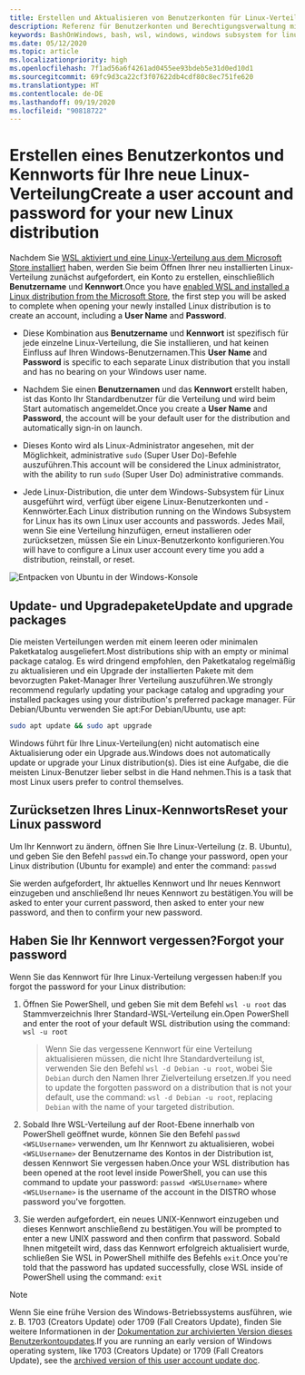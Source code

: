 ```yaml
---
title: Erstellen und Aktualisieren von Benutzerkonten für Linux-Verteilungen
description: Referenz für Benutzerkonten und Berechtigungsverwaltung mit dem Windows-Subsystem für Linux.
keywords: BashOnWindows, bash, wsl, windows, windows subsystem for linux, windowssubsystem, ubuntu, user accounts
ms.date: 05/12/2020
ms.topic: article
ms.localizationpriority: high
ms.openlocfilehash: 7f1ad56a6f4261ad0455ee93bdeb5e31d0ed10d1
ms.sourcegitcommit: 69fc9d3ca22cf3f07622db4cdf80c8ec751fe620
ms.translationtype: HT
ms.contentlocale: de-DE
ms.lasthandoff: 09/19/2020
ms.locfileid: "90818722"
---
```

# <a name="create-a-user-account-and-password-for-your-new-linux-distribution"></a><span data-ttu-id="3ac34-104">Erstellen eines Benutzerkontos und Kennworts für Ihre neue Linux-Verteilung</span><span class="sxs-lookup"><span data-stu-id="3ac34-104">Create a user account and password for your new Linux distribution</span></span>

<span data-ttu-id="3ac34-105">Nachdem Sie [WSL aktiviert und eine Linux-Verteilung aus dem Microsoft Store installiert](./install-win10.md) haben, werden Sie beim Öffnen Ihrer neu installierten Linux-Verteilung zunächst aufgefordert, ein Konto zu erstellen, einschließlich **Benutzername** und **Kennwort**.</span><span class="sxs-lookup"><span data-stu-id="3ac34-105">Once you have [enabled WSL and installed a Linux distribution from the Microsoft Store](./install-win10.md), the first step you will be asked to complete when opening your newly installed Linux distribution is to create an account, including a **User Name** and **Password**.</span></span>

- <span data-ttu-id="3ac34-106">Diese Kombination aus **Benutzername** und **Kennwort** ist spezifisch für jede einzelne Linux-Verteilung, die Sie installieren, und hat keinen Einfluss auf Ihren Windows-Benutzernamen.</span><span class="sxs-lookup"><span data-stu-id="3ac34-106">This **User Name** and **Password** is specific to each separate Linux distribution that you install and has no bearing on your Windows user name.</span></span>

- <span data-ttu-id="3ac34-107">Nachdem Sie einen **Benutzernamen** und das **Kennwort** erstellt haben, ist das Konto Ihr Standardbenutzer für die Verteilung und wird beim Start automatisch angemeldet.</span><span class="sxs-lookup"><span data-stu-id="3ac34-107">Once you create a **User Name** and **Password**, the account will be your default user for the distribution and automatically sign-in on launch.</span></span>

- <span data-ttu-id="3ac34-108">Dieses Konto wird als Linux-Administrator angesehen, mit der Möglichkeit, administrative `sudo` (Super User Do)-Befehle auszuführen.</span><span class="sxs-lookup"><span data-stu-id="3ac34-108">This account will be considered the Linux administrator, with the ability to run `sudo` (Super User Do) administrative commands.</span></span>

- <span data-ttu-id="3ac34-109">Jede Linux-Distribution, die unter dem Windows-Subsystem für Linux ausgeführt wird, verfügt über eigene Linux-Benutzerkonten und -Kennwörter.</span><span class="sxs-lookup"><span data-stu-id="3ac34-109">Each Linux distribution running on the Windows Subsystem for Linux has its own Linux user accounts and passwords.</span></span>  <span data-ttu-id="3ac34-110">Jedes Mail, wenn Sie eine Verteilung hinzufügen, erneut installieren oder zurücksetzen, müssen Sie ein Linux-Benutzerkonto konfigurieren.</span><span class="sxs-lookup"><span data-stu-id="3ac34-110">You will have to configure a Linux user account every time you add a distribution, reinstall, or reset.</span></span>

![Entpacken von Ubuntu in der Windows-Konsole](media/UbuntuInstall.png)

## <a name="update-and-upgrade-packages"></a><span data-ttu-id="3ac34-112">Update- und Upgradepakete</span><span class="sxs-lookup"><span data-stu-id="3ac34-112">Update and upgrade packages</span></span>

<span data-ttu-id="3ac34-113">Die meisten Verteilungen werden mit einem leeren oder minimalen Paketkatalog ausgeliefert.</span><span class="sxs-lookup"><span data-stu-id="3ac34-113">Most distributions ship with an empty or minimal package catalog.</span></span> <span data-ttu-id="3ac34-114">Es wird dringend empfohlen, den Paketkatalog regelmäßig zu aktualisieren und ein Upgrade der installierten Pakete mit dem bevorzugten Paket-Manager Ihrer Verteilung auszuführen.</span><span class="sxs-lookup"><span data-stu-id="3ac34-114">We strongly recommend regularly updating your package catalog and upgrading your installed packages using your distribution's preferred package manager.</span></span> <span data-ttu-id="3ac34-115">Für Debian/Ubuntu verwenden Sie apt:</span><span class="sxs-lookup"><span data-stu-id="3ac34-115">For Debian/Ubuntu, use apt:</span></span>

```bash
sudo apt update && sudo apt upgrade
```

<span data-ttu-id="3ac34-116">Windows führt für Ihre Linux-Verteilung(en) nicht automatisch eine Aktualisierung oder ein Upgrade aus.</span><span class="sxs-lookup"><span data-stu-id="3ac34-116">Windows does not automatically update or upgrade your Linux distribution(s).</span></span> <span data-ttu-id="3ac34-117">Dies ist eine Aufgabe, die die meisten Linux-Benutzer lieber selbst in die Hand nehmen.</span><span class="sxs-lookup"><span data-stu-id="3ac34-117">This is a task that most Linux users prefer to control themselves.</span></span>

## <a name="reset-your-linux-password"></a><span data-ttu-id="3ac34-118">Zurücksetzen Ihres Linux-Kennworts</span><span class="sxs-lookup"><span data-stu-id="3ac34-118">Reset your Linux password</span></span>

<span data-ttu-id="3ac34-119">Um Ihr Kennwort zu ändern, öffnen Sie Ihre Linux-Verteilung (z. B. Ubuntu), und geben Sie den Befehl `passwd` ein.</span><span class="sxs-lookup"><span data-stu-id="3ac34-119">To change your password, open your Linux distribution (Ubuntu for example) and enter the command: `passwd`</span></span>

<span data-ttu-id="3ac34-120">Sie werden aufgefordert, Ihr aktuelles Kennwort und Ihr neues Kennwort einzugeben und anschließend Ihr neues Kennwort zu bestätigen.</span><span class="sxs-lookup"><span data-stu-id="3ac34-120">You will be asked to enter your current password, then asked to enter your new password, and then to confirm your new password.</span></span>

## <a name="forgot-your-password"></a><span data-ttu-id="3ac34-121">Haben Sie Ihr Kennwort vergessen?</span><span class="sxs-lookup"><span data-stu-id="3ac34-121">Forgot your password</span></span>

<span data-ttu-id="3ac34-122">Wenn Sie das Kennwort für Ihre Linux-Verteilung vergessen haben:</span><span class="sxs-lookup"><span data-stu-id="3ac34-122">If you forgot the password for your Linux distribution:</span></span>

1. <span data-ttu-id="3ac34-123">Öffnen Sie PowerShell, und geben Sie mit dem Befehl `wsl -u root` das Stammverzeichnis Ihrer Standard-WSL-Verteilung ein.</span><span class="sxs-lookup"><span data-stu-id="3ac34-123">Open PowerShell and enter the root of your default WSL distribution using the command: `wsl -u root`</span></span>

    > <span data-ttu-id="3ac34-124">Wenn Sie das vergessene Kennwort für eine Verteilung aktualisieren müssen, die nicht Ihre Standardverteilung ist, verwenden Sie den Befehl `wsl -d Debian -u root`, wobei Sie `Debian` durch den Namen Ihrer Zielverteilung ersetzen.</span><span class="sxs-lookup"><span data-stu-id="3ac34-124">If you need to update the forgotten password on a distribution that is not your default, use the command: `wsl -d Debian -u root`, replacing `Debian` with the name of your targeted distribution.</span></span>

2. <span data-ttu-id="3ac34-125">Sobald Ihre WSL-Verteilung auf der Root-Ebene innerhalb von PowerShell geöffnet wurde, können Sie den Befehl `passwd <WSLUsername>` verwenden, um Ihr Kennwort zu aktualisieren, wobei `<WSLUsername>` der Benutzername des Kontos in der Distribution ist, dessen Kennwort Sie vergessen haben.</span><span class="sxs-lookup"><span data-stu-id="3ac34-125">Once your WSL distribution has been opened at the root level inside PowerShell, you can use this command to update your password: `passwd <WSLUsername>` where `<WSLUsername>` is the username of the account in the DISTRO whose password you've forgotten.</span></span>

3. <span data-ttu-id="3ac34-126">Sie werden aufgefordert, ein neues UNIX-Kennwort einzugeben und dieses Kennwort anschließend zu bestätigen.</span><span class="sxs-lookup"><span data-stu-id="3ac34-126">You will be prompted to enter a new UNIX password and then confirm that password.</span></span> <span data-ttu-id="3ac34-127">Sobald Ihnen mitgeteilt wird, dass das Kennwort erfolgreich aktualisiert wurde, schließen Sie WSL in PowerShell mithilfe des Befehls `exit`.</span><span class="sxs-lookup"><span data-stu-id="3ac34-127">Once you're told that the password has updated successfully, close WSL inside of PowerShell using the command: `exit`</span></span>

> [!NOTE]
> <span data-ttu-id="3ac34-128">Wenn Sie eine frühe Version des Windows-Betriebssystems ausführen, wie z. B. 1703 (Creators Update) oder 1709 (Fall Creators Update), finden Sie weitere Informationen in der [Dokumentation zur archivierten Version dieses Benutzerkontoupdates](./user-support-archived.md).</span><span class="sxs-lookup"><span data-stu-id="3ac34-128">If you are running an early version of Windows operating system, like 1703 (Creators Update) or 1709 (Fall Creators Update), see the [archived version of this user account update doc](./user-support-archived.md).</span></span>
